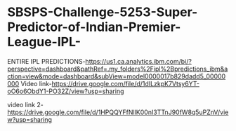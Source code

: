 # SBSPS-Challenge-5253-Super-Predictor-of-Indian-Premier-League-IPL-
ENTIRE IPL PREDICTIONS-https://us1.ca.analytics.ibm.com/bi/?perspective=dashboard&pathRef=.my_folders%2Fipl%2Bpredictions_ibm&action=view&mode=dashboard&subView=model0000017b829dadd5_00000000
Video link-https://drive.google.com/file/d/1dILzkpK7Vtsy6YT-oO6o6ObdY1-PO32Z/view?usp=sharing

video link 2-https://drive.google.com/file/d/1HPQQYFfNlIK00nI3TTnJ90fW8q5uPZnV/view?usp=sharing
